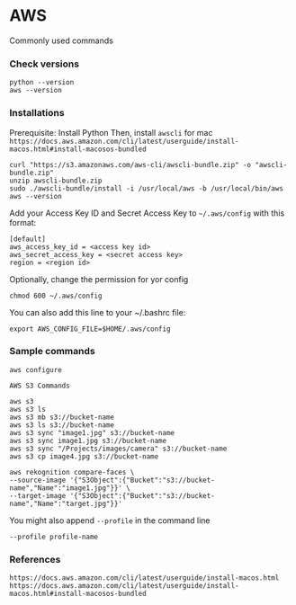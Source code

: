 # AWS
Commonly used commands

### Check versions
```
python --version
aws --version
```

### Installations
Prerequisite: Install Python
Then, install `awscli` for mac `https://docs.aws.amazon.com/cli/latest/userguide/install-macos.html#install-macosos-bundled`

```
curl "https://s3.amazonaws.com/aws-cli/awscli-bundle.zip" -o "awscli-bundle.zip"
unzip awscli-bundle.zip
sudo ./awscli-bundle/install -i /usr/local/aws -b /usr/local/bin/aws
aws --version
```

Add your Access Key ID and Secret Access Key to `~/.aws/config` with this format:
```
[default]
aws_access_key_id = <access key id>
aws_secret_access_key = <secret access key>
region = <region id>
```

Optionally, change the permission for yor config
```
chmod 600 ~/.aws/config
```

You can also add this line to your ~/.bashrc file:
```
export AWS_CONFIG_FILE=$HOME/.aws/config
```

### Sample commands
```
aws configure
```

```
AWS S3 Commands

aws s3
aws s3 ls
aws s3 mb s3://bucket-name
aws s3 ls s3://bucket-name
aws s3 sync "image1.jpg" s3://bucket-name
aws s3 sync image1.jpg s3://bucket-name
aws s3 sync "/Projects/images/camera" s3://bucket-name 
aws s3 cp image4.jpg s3://bucket-name
```

```
aws rekognition compare-faces \
--source-image '{"S3Object":{"Bucket":"s3://bucket-name","Name":"image1.jpg"}}' \
--target-image '{"S3Object":{"Bucket":"s3://bucket-name","Name":"target.jpg"}}'
```

You might also append `--profile` in the command line
```
--profile profile-name
```

### References
```
https://docs.aws.amazon.com/cli/latest/userguide/install-macos.html
https://docs.aws.amazon.com/cli/latest/userguide/install-macos.html#install-macosos-bundled
```